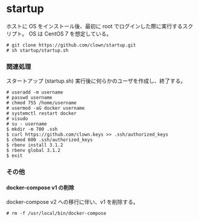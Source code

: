 startup
====

ホストに OS をインストール後、最初に root でログインした際に実行するスクリプト。
OS は CentOS 7 を想定している。

```
# git clone https://github.com/clown/startup.git
# sh startup/startup.sh
```

### 関連処理

スタートアップ (startup.sh) 実行後に何らかのユーザを作成し、終了する。

```
# useradd -m username
# passwd username
# chmod 755 /home/username
# usermod -aG docker username
# systemctl restart docker
# visudo
# su - username
$ mkdir -m 700 .ssh
$ curl https://github.com/clown.keys >> .ssh/authorized_keys
$ chmod 600 .ssh/authorized_keys
$ rbenv install 3.1.2
$ rbenv global 3.1.2
$ exit
```

### その他

#### docker-compose v1 の削除

docker-compose v2 への移行に伴い、v1 を削除する。

```
# rm -f /usr/local/bin/docker-compose
```
